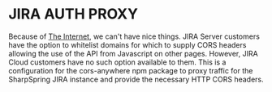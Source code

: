 # JIRA AUTH PROXY #

Because of [The Internet](https://en.wikipedia.org/wiki/Phishing), we can't have nice things.
JIRA Server customers have the option to whitelist domains for which to supply CORS headers allowing the use of the API from Javascript on other pages.
However, JIRA Cloud customers have no such option available to them.
This is a configuration for the cors-anywhere npm package to proxy traffic for the SharpSpring JIRA instance and provide the necessary HTTP CORS headers.

